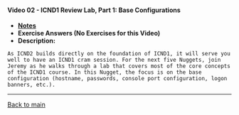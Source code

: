 #### Video 02 - ICND1 Review Lab, Part 1: Base Configurations

- **[Notes](notes.md)**
- **Exercise Answers (No Exercises for this Video)**
- **Description:**

```
As ICND2 builds directly on the foundation of ICND1, it will serve you
well to have an ICND1 cram session. For the next five Nuggets, join
Jeremy as he walks through a lab that covers most of the core concepts
of the ICND1 course. In this Nugget, the focus is on the base
configuration (hostname, passwords, console port configuration, logon
banners, etc.).
```

---
 
[Back to main](https://github.com/rot0xd/CBTNuggets/blob/master/CCNA/ICND-2/README.md)


